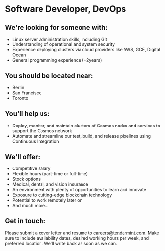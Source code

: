 # Software Developer, DevOps

## We're looking for someone with:
* Linux server administration skills, including Git
* Understanding of operational and system security
* Experience deploying clusters via cloud providers like AWS, GCE, Digital Ocean
* General programming experience (+2years)

## You should be located near:
* Berlin
* San Francisco
* Toronto

## You'll help us:
* Deploy, monitor, and maintain clusters of Cosmos nodes and services to support the Cosmos network
* Automate and streamline our test, build, and release pipelines using Continuous Integration

## We'll offer:
* Competitive salary
* Flexible hours (part-time or full-time)
* Stock options
* Medical, dental, and vision insurance
* An environment with plenty of opportunities to learn and innovate
* Exposure to cutting-edge blockchain technology
* Potential to work remotely later on
* And much more…

## Get in touch:
Please submit a cover letter and resume to careers@tendermint.com. Make sure to include availability dates, desired working hours per week, and preferred location. We'll write back as soon as we can.
